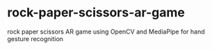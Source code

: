 # rock-paper-scissors-ar-game
rock paper scissors AR game using OpenCV and MediaPipe for hand gesture recognition
